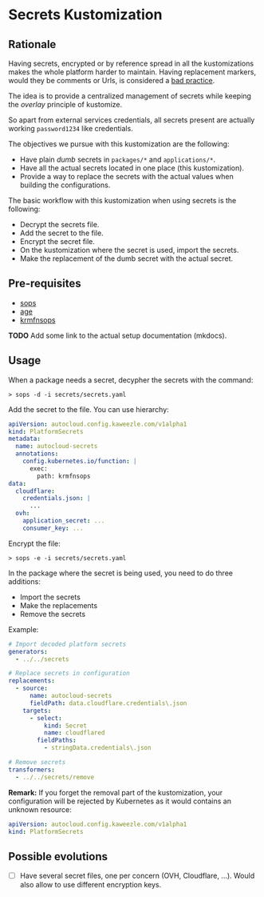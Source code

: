 # Secrets Kustomization

## Rationale

Having secrets, encrypted or by reference spread in all the kustomizations makes
the whole platform harder to maintain. Having replacement markers, would they be
comments or Urls, is considered a [bad practice].

The idea is to provide a centralized management of secrets while keeping the
_overlay_ principle of kustomize.

So apart from external services credentials, all secrets present are actually
working `password1234` like credentials.

The objectives we pursue with this kustomization are the following:

- Have plain _dumb_ secrets in `packages/*` and `applications/*`.
- Have all the actual secrets located in one place (this kustomization).
- Provide a way to replace the secrets with the actual values when building the
  configurations.

The basic workflow with this kustomization when using secrets is the following:

- Decrypt the secrets file.
- Add the secret to the file.
- Encrypt the secret file.
- On the kustomization where the secret is used, import the secrets.
- Make the replacement of the dumb secret with the actual secret.

## Pre-requisites

- [sops]
- [age]
- [krmfnsops]

**TODO** Add some link to the actual setup documentation (mkdocs).

## Usage

When a package needs a secret, decypher the secrets with the command:

```console
> sops -d -i secrets/secrets.yaml
```

Add the secret to the file. You can use hierarchy:

```yaml
apiVersion: autocloud.config.kaweezle.com/v1alpha1
kind: PlatformSecrets
metadata:
  name: autocloud-secrets
  annotations:
    config.kubernetes.io/function: |
      exec:
        path: krmfnsops
data:
  cloudflare:
    credentials.json: |
      ...
  ovh:
    application_secret: ...
    consumer_key: ...
```

Encrypt the file:

```console
> sops -e -i secrets/secrets.yaml
```

In the package where the secret is being used, you need to do three additions:

- Import the secrets
- Make the replacements
- Remove the secrets

Example:

```yaml
# Import decoded platform secrets
generators:
  - ../../secrets

# Replace secrets in configuration
replacements:
  - source:
      name: autocloud-secrets
      fieldPath: data.cloudflare.credentials\.json
    targets:
      - select:
          kind: Secret
          name: cloudflared
        fieldPaths:
          - stringData.credentials\.json

# Remove secrets
transformers:
  - ../../secrets/remove
```

**Remark:** If you forget the removal part of the kustomization, your
configuration will be rejected by Kubernetes as it would contains an unknown
resource:

```yaml
apiVersion: autocloud.config.kaweezle.com/v1alpha1
kind: PlatformSecrets
```

## Possible evolutions

- [ ] Have several secret files, one per concern (OVH, Cloudflare, ...). Would also allow to use different encryption keys.

<!-- prettier-ignore-start -->


[sops]: https://github.com/mozilla/sops
[age]: https://github.com/FiloSottile/age
[krmfnsops]: https://github.com/kaweezle/krmfnsops
[bad practice]: https://github.com/GoogleContainerTools/kpt/issues/3131
<!-- prettier-ignore-end -->
